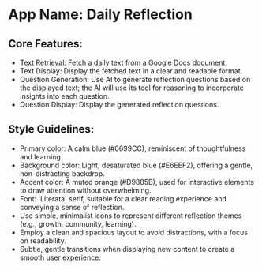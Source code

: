 # **App Name**: Daily Reflection

## Core Features:

- Text Retrieval: Fetch a daily text from a Google Docs document.
- Text Display: Display the fetched text in a clear and readable format.
- Question Generation: Use AI to generate reflection questions based on the displayed text; the AI will use its tool for reasoning to incorporate insights into each question.
- Question Display: Display the generated reflection questions.

## Style Guidelines:

- Primary color: A calm blue (#6699CC), reminiscent of thoughtfulness and learning.
- Background color: Light, desaturated blue (#E6EEF2), offering a gentle, non-distracting backdrop.
- Accent color: A muted orange (#D9885B), used for interactive elements to draw attention without overwhelming.
- Font: 'Literata' serif, suitable for a clear reading experience and conveying a sense of reflection.
- Use simple, minimalist icons to represent different reflection themes (e.g., growth, community, learning).
- Employ a clean and spacious layout to avoid distractions, with a focus on readability.
- Subtle, gentle transitions when displaying new content to create a smooth user experience.